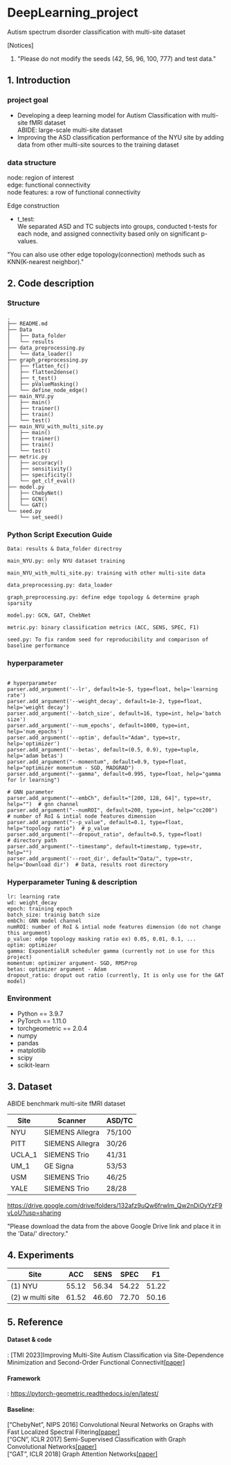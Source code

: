 # DeepLearning_project

Autism spectrum disorder classification with multi-site dataset

[Notices]
1) "Please do not modify the seeds (42, 56, 96, 100, 777) and test data."

## 1. Introduction

### project goal

- Developing a deep learning model for Autism Classification with multi-site fMRI dataset  
  ABIDE: large-scale multi-site dataset
- Improving the ASD classification performance of the NYU site by adding data from other multi-site sources to the training dataset  

### data structure

node: region of interest  
edge: functional connectivity  
node features: a row of functional connectivity  

Edge construction
- t_test:  
We separated ASD and TC subjects into groups, conducted t-tests for each node, and assigned connectivity based only on significant p-values.  

"You can also use other edge topology(connection) methods such as KNN(K-nearest neighbor)."

## 2. Code description
### Structure
```shell
.
├── README.md
├── Data
│   ├── Data_folder
│   └── results
├── data_preprocessing.py
│   └── data_loader()
├── graph_preprocessing.py
│   ├── flatten_fc()
│   ├── flatten2dense()
│   ├── t_test()
│   ├── pValueMasking()
│   └── define_node_edge()
├── main_NYU.py
│   ├── main()
│   ├── trainer()
│   ├── train()
│   └── test()
├── main_NYU_with_multi_site.py
│   ├── main()
│   ├── trainer()
│   ├── train()
│   └── test()
├── metric.py
│   ├── accuracy()
│   ├── sensitivity()
│   ├── specificity()
│   └── get_clf_eval()
├── model.py
│   ├── ChebyNet()
│   ├── GCN()
│   └── GAT()
└── seed.py
    └── set_seed()
```

### Python Script Execution Guide

```shell
Data: results & Data_folder directroy

main_NYU.py: only NYU dataset training

main_NYU_with_multi_site.py: training with other multi-site data

data_preprocessing.py: data_loader

graph_preprocessing.py: define edge topology & determine graph sparsity

model.py: GCN, GAT, ChebNet

metric.py: binary classification metrics (ACC, SENS, SPEC, F1)

seed.py: To fix random seed for reproducibility and comparison of baseline performance

```

### hyperparameter
```shell

# hyperparameter
parser.add_argument('--lr', default=1e-5, type=float, help='learning rate')
parser.add_argument('--weight_decay', default=1e-2, type=float, help='weight decay')
parser.add_argument('--batch_size', default=16, type=int, help='batch size')
parser.add_argument('--num_epochs', default=1000, type=int, help='num_epochs')
parser.add_argument('--optim', default="Adam", type=str, help='optimizer')
parser.add_argument('--betas', default=(0.5, 0.9), type=tuple, help='adam betas')
parser.add_argument("--momentum", default=0.9, type=float, help="optimizer momentum - SGD, MADGRAD")
parser.add_argument("--gamma", default=0.995, type=float, help="gamma for lr learning")

# GNN parameter
parser.add_argument("--embCh", default="[200, 128, 64]", type=str, help="")  # gnn channel
parser.add_argument("--numROI", default=200, type=int, help="cc200")  # number of RoI & intial node features dimension
parser.add_argument("--p_value", default=0.1, type=float, help="topology ratio")  # p_value
parser.add_argument("--dropout_ratio", default=0.5, type=float)
# directory path
parser.add_argument("--timestamp", default=timestamp, type=str, help="")
parser.add_argument('--root_dir', default="Data/", type=str, help='Download dir')  # Data, results root directory 
```
### Hyperparameter Tuning & description

```shell
lr: learning rate
wd: weight_decay
epoch: training epoch
batch_size: trainig batch size 
embCh: GNN model channel
numROI: number of RoI & intial node features dimension (do not change this argument)
p_value: edge topology masking ratio ex) 0.05, 0.01, 0.1, ...
optim: optimizer 
gamma: ExponentialLR scheduler gamma (currently not in use for this project)
momentum: optimizer argument- SGD, RMSProp
betas: optimizer argument - Adam
dropout_ratio: droput out ratio (currently, It is only use for the GAT model) 
```


### Environment

- Python == 3.9.7
- PyTorch == 1.11.0
- torchgeometric == 2.0.4
- numpy
- pandas
- matplotlib
- scipy
- scikit-learn


## 3. Dataset
ABIDE benchmark multi-site fMRI dataset

Site | Scanner | ASD/TC 
---- | ---- | ---- |
NYU | SIEMENS Allegra | 75/100
PITT | SIEMENS Allegra | 30/26
UCLA_1 | SIEMENS Trio | 41/31
UM_1 | GE Signa | 53/53
USM | SIEMENS Trio | 46/25
YALE | SIEMENS Trio | 28/28

https://drive.google.com/drive/folders/132afz9uQw6frwIm_Qw2nDiOyYzF9vLoU?usp=sharing

"Please download the data from the above Google Drive link and place it in the 'Data/' directory."

## 4. Experiments

Site | ACC | SENS | SPEC | F1
---- | ---- | ---- | ---- | ---- |
(1) NYU | 55.12 | 56.34 | 54.22 | 51.22
(2) w multi site | 61.52 | 46.60 | 72.70 | 50.16

## 5. Reference
#### Dataset & code
: [TMI 2023]Improving Multi-Site Autism Classification via Site-Dependence Minimization and Second-Order Functional Connectivit[[paper]][1.1]
#### Framework
: https://pytorch-geometric.readthedocs.io/en/latest/  
#### Baseline:  
[“ChebyNet”, NIPS 2016] Convolutional Neural Networks on Graphs with Fast Localized Spectral Filtering[[paper]][1.2]  
[“GCN”, ICLR 2017] Semi-Supervised Classification with Graph Convolutional Networks[[paper]][1.3]  
[“GAT”, ICLR 2018] Graph Attention Networks[[paper]][1.4]  

[1.1]: https://ieeexplore.ieee.org/stamp/stamp.jsp?tp=&arnumber=9874890
[1.2]: https://arxiv.org/pdf/1606.09375.pdf
[1.3]: https://arxiv.org/pdf/1609.02907.pdf
[1.4]: https://arxiv.org/pdf/1710.10903.pdf
